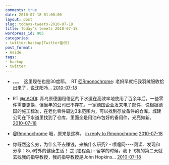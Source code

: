 ```yaml
---
comments: true
date: 2010-07-18 01:00:00
layout: post
slug: todays-tweets-2010-07-18
title: Today's tweets 2010-07-18
wordpress_id: 905
categories:
- twitter-backup[Twitter备份]
post_format:
- Aside
tags:
- backup
- twitter
---
```





  * 。。。　这里现在也是30度耶。　RT [@Rmonochrome](http://twitter.com/Rmonochrome): 老妈早就把我羽绒服收拾出来了，说沈阳冷… [2010-07-18](http://twitter.com/gfrog/statuses/18797934568)





  * RT [@nAODI](http://twitter.com/nAODI): 青岛原德国租借区的下水道在高效率地使用了百余年后，一些零件需要更换，但当年的公司已不存在。一家德国企业发来电子邮件，说根据德国的施工标准，在老化零件周边3米范围内，可以找到存放备件的仓库。城建公司在下水道里找到了仓库，里面全是用油布包好的备用件，光亮如新。 [2010-07-18](http://twitter.com/gfrog/statuses/18798482992)





  * [@Rmonochrome](http://twitter.com/Rmonochrome) 哦，原来是这样。 [in reply to Rmonochrome](http://twitter.com/Rmonochrome/statuses/18800548400) [2010-07-18](http://twitter.com/gfrog/statuses/18802919457)





  * 你既然这么穷，为什么不去赚钱，来搞什么研究? - 喷嚏网----阅读、发现和分享：8小时外的健康生活！ 之 [铂程斋] - 留学的时候，我下飞机的第二天就去找我的指导教授，我的指导教授是John Hopkins... [2010-07-18](http://twitter.com/gfrog/statuses/18838749867)




